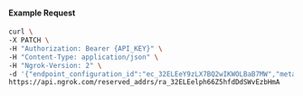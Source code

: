 <!-- Code generated for API Clients. DO NOT EDIT. -->

#### Example Request

```bash
curl \
-X PATCH \
-H "Authorization: Bearer {API_KEY}" \
-H "Content-Type: application/json" \
-H "Ngrok-Version: 2" \
-d '{"endpoint_configuration_id":"ec_32ELEeY9zLX7BQ2wIKWOLBaB7MW","metadata":"{\"proto\": \"ssh\"}"}' \
https://api.ngrok.com/reserved_addrs/ra_32ELEelph66Z5hfdDdSWvEzbHmA
```
